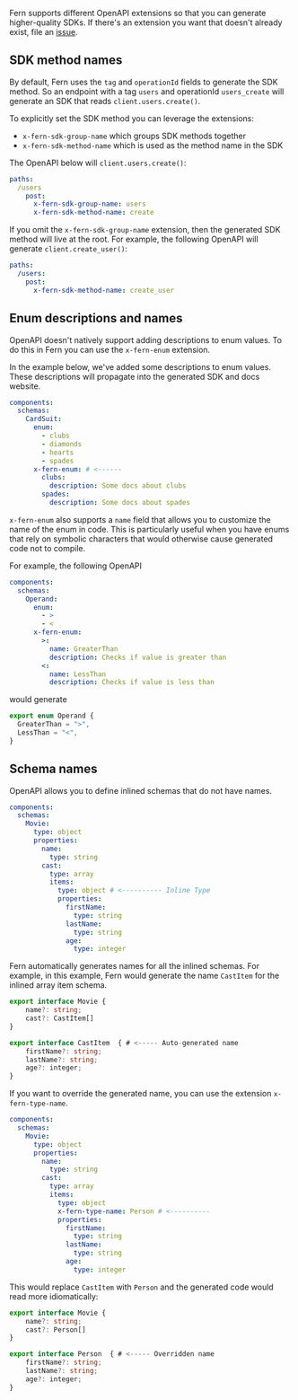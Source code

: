 Fern supports different OpenAPI extensions so that you can generate higher-quality SDKs.
If there's an extension you want that doesn't already exist, file an [issue](https://github.com/fern-api/fern/issues/new).

## SDK method names

By default, Fern uses the `tag` and `operationId` fields to generate the SDK method. So an endpoint with a
tag `users` and operationId `users_create` will generate an SDK that reads `client.users.create()`.

To explicitly set the SDK method you can leverage the extensions:

- `x-fern-sdk-group-name` which groups SDK methods together
- `x-fern-sdk-method-name` which is used as the method name in the SDK

The OpenAPI below will `client.users.create()`:

```yaml openapi.yaml
paths:
  /users
    post:
      x-fern-sdk-group-name: users
      x-fern-sdk-method-name: create
```

If you omit the `x-fern-sdk-group-name` extension, then the generated SDK method will live at the root.
For example, the following OpenAPI will generate `client.create_user()`:

```yaml openapi.yaml
paths:
  /users:
    post:
      x-fern-sdk-method-name: create_user
```

## Enum descriptions and names

OpenAPI doesn't natively support adding descriptions to enum values. To do this in Fern you can use the `x-fern-enum`
extension.

In the example below, we've added some descriptions to enum values. These descriptions will
propagate into the generated SDK and docs website.

```yaml openapi.yml
components:
  schemas:
    CardSuit:
      enum:
        - clubs
        - diamonds
        - hearts
        - spades
      x-fern-enum: # <------
        clubs:
          description: Some docs about clubs
        spades:
          description: Some docs about spades
```

`x-fern-enum` also supports a `name` field that allows you to customize the name of the enum in code.
This is particularly useful when you have enums that rely on symbolic characters that would otherwise cause
generated code not to compile.

For example, the following OpenAPI

```yaml openapi.yml
components:
  schemas:
    Operand:
      enum:
        - >
        - <
      x-fern-enum:
        >:
          name: GreaterThan
          description: Checks if value is greater than
        <:
          name: LessThan
          description: Checks if value is less than
```

would generate

```typescript operand.ts
export enum Operand {
  GreaterThan = ">",
  LessThan = "<",
}
```

## Schema names

OpenAPI allows you to define inlined schemas that do not have names.

```yaml openapi.yml
components:
  schemas:
    Movie:
      type: object
      properties:
        name:
          type: string
        cast:
          type: array
          items:
            type: object # <---------- Inline Type
            properties:
              firstName:
                type: string
              lastName:
                type: string
              age:
                type: integer
```

Fern automatically generates names for all the inlined schemas. For example, in this example,
Fern would generate the name `CastItem` for the inlined array item schema.

```typescript
export interface Movie {
    name?: string;
    cast?: CastItem[]
}

export interface CastItem  { # <----- Auto-generated name
    firstName?: string;
    lastName?: string;
    age?: integer;
}
```

If you want to override the generated name, you can use the extension `x-fern-type-name`.

```yaml openapi.yml
components:
  schemas:
    Movie:
      type: object
      properties:
        name:
          type: string
        cast:
          type: array
          items:
            type: object
            x-fern-type-name: Person # <----------
            properties:
              firstName:
                type: string
              lastName:
                type: string
              age:
                type: integer
```

This would replace `CastItem` with `Person` and the generated code would read more idiomatically:

```typescript
export interface Movie {
    name?: string;
    cast?: Person[]
}

export interface Person  { # <----- Overridden name
    firstName?: string;
    lastName?: string;
    age?: integer;
}
```
